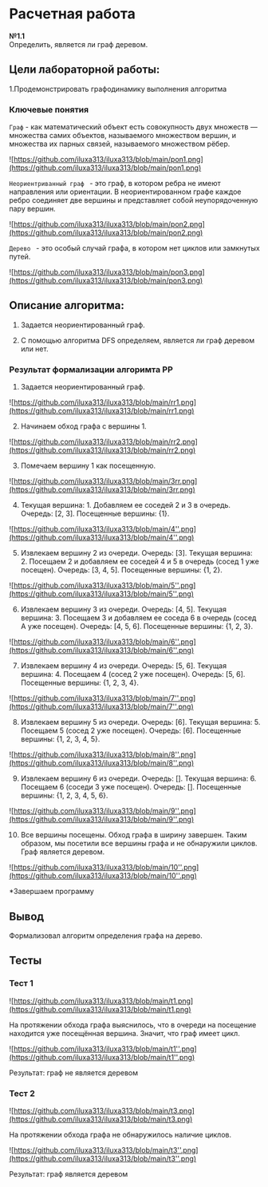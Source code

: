# Расчетная работа

**№1.1**  
Определить, является ли граф деревом.

## Цели лабораторной работы:

1.Продемонстрировать графодинамику выполнения алгоритма

### Ключевые понятия

`Граф` - как математический объект есть совокупность двух множеств — множества самих объектов, называемого множеством вершин, и множества их парных связей, называемого множеством рёбер.

![https://github.com/iluxa313/iluxa313/blob/main/pon1.png](https://github.com/iluxa313/iluxa313/blob/main/pon1.png)

`Неориентриванный граф ` - это граф, в котором ребра не имеют направления или ориентации. В неориентированном графе каждое ребро соединяет две вершины и представляет собой неупорядоченную пару вершин.

![https://github.com/iluxa313/iluxa313/blob/main/pon2.png](https://github.com/iluxa313/iluxa313/blob/main/pon2.png)

`Дерево ` - это особый случай графа, в котором нет циклов или замкнутых путей.

![https://github.com/iluxa313/iluxa313/blob/main/pon3.png](https://github.com/iluxa313/iluxa313/blob/main/pon3.png)

## Описание алгоритма:

1. Задается неориентированный граф.

2. С помощью алгоритма DFS определяем, является ли граф деревом или нет.

### Результат формализации алгоримта РР

1. Задается неориентированный граф.

![https://github.com/iluxa313/iluxa313/blob/main/rr1.png](https://github.com/iluxa313/iluxa313/blob/main/rr1.png)

2. Начинаем обход графа с вершины 1.

![https://github.com/iluxa313/iluxa313/blob/main/rr2.png](https://github.com/iluxa313/iluxa313/blob/main/rr2.png)

3. Помечаем вершину 1 как посещенную.

![https://github.com/iluxa313/iluxa313/blob/main/3rr.png](https://github.com/iluxa313/iluxa313/blob/main/3rr.png)

4. Текущая вершина: 1. Добавляем ее соседей 2 и 3 в очередь. Очередь: [2, 3]. Посещенные вершины: {1}.

![https://github.com/iluxa313/iluxa313/blob/main/4''.png](https://github.com/iluxa313/iluxa313/blob/main/4''.png)

5. Извлекаем вершину 2 из очереди. Очередь: [3]. Текущая вершина: 2. Посещаем 2 и добавляем ее соседей 4 и 5 в очередь (сосед 1 уже посещен). Очередь: [3, 4, 5]. Посещенные вершины: {1, 2}.

![https://github.com/iluxa313/iluxa313/blob/main/5''.png](https://github.com/iluxa313/iluxa313/blob/main/5''.png)

6. Извлекаем вершину 3 из очереди. Очередь: [4, 5]. Текущая вершина: 3. Посещаем 3 и добавляем ее соседа 6 в очередь (сосед A уже посещен). Очередь: [4, 5, 6]. Посещенные вершины: {1, 2, 3}.

![https://github.com/iluxa313/iluxa313/blob/main/6''.png](https://github.com/iluxa313/iluxa313/blob/main/6''.png)

7. Извлекаем вершину 4 из очереди. Очередь: [5, 6]. Текущая вершина: 4. Посещаем 4 (сосед 2 уже посещен). Очередь: [5, 6]. Посещенные вершины: {1, 2, 3, 4}.

![https://github.com/iluxa313/iluxa313/blob/main/7''.png](https://github.com/iluxa313/iluxa313/blob/main/7''.png)

8. Извлекаем вершину 5 из очереди. Очередь: [6]. Текущая вершина: 5. Посещаем 5 (сосед 2 уже посещен). Очередь: [6]. Посещенные вершины: {1, 2, 3, 4, 5}.

![https://github.com/iluxa313/iluxa313/blob/main/8''.png](https://github.com/iluxa313/iluxa313/blob/main/8''.png)

9. Извлекаем вершину 6 из очереди. Очередь: []. Текущая вершина: 6. Посещаем 6 (соседи 3 уже посещен). Очередь: []. Посещенные вершины: {1, 2, 3, 4, 5, 6}.

![https://github.com/iluxa313/iluxa313/blob/main/9''.png](https://github.com/iluxa313/iluxa313/blob/main/9''.png)

10. Все вершины посещены. Обход графа в ширину завершен.
Таким образом, мы посетили все вершины графа и не обнаружили циклов. Граф является деревом.

![https://github.com/iluxa313/iluxa313/blob/main/10''.png](https://github.com/iluxa313/iluxa313/blob/main/10''.png)

*Завершаем программу

## Вывод
Формализовал алгоритм определения графа на дерево.

## Тесты
### Тест 1
![https://github.com/iluxa313/iluxa313/blob/main/t1.png](https://github.com/iluxa313/iluxa313/blob/main/t1.png)

На протяжении обхода графа выяснилось, что в очереди на посещение находится уже посещённая вершина. Значит, что граф имеет цикл.

![https://github.com/iluxa313/iluxa313/blob/main/t1''.png](https://github.com/iluxa313/iluxa313/blob/main/t1''.png)

Результат: граф не является деревом

### Тест 2

![https://github.com/iluxa313/iluxa313/blob/main/t3.png](https://github.com/iluxa313/iluxa313/blob/main/t3.png)

На протяжении обхода графа не обнаружилось наличие циклов.

![https://github.com/iluxa313/iluxa313/blob/main/t3''.png](https://github.com/iluxa313/iluxa313/blob/main/t3''.png)

Результат: граф является деревом

